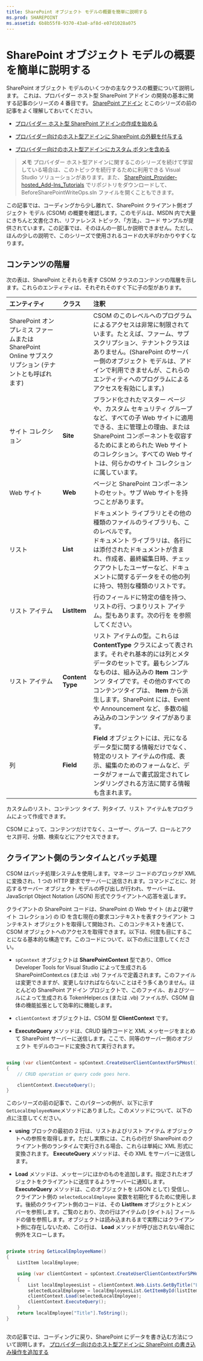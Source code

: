 ```yaml
---
title: SharePoint オブジェクト モデルの概要を簡単に説明する
ms.prod: SHAREPOINT
ms.assetid: 6b8b55f8-9370-43a0-af8d-e07d1028a075
---
```



# SharePoint オブジェクト モデルの概要を簡単に説明する
SharePoint オブジェクト モデルのいくつかの主なクラスの概要について説明します。
これは、プロバイダー ホスト型 SharePoint アドイン の開発の基本に関する記事のシリーズの 4 番目です。 [SharePoint アドイン](sharepoint-add-ins.md) とこのシリーズの前の記事をよく理解しておいてください。





-  [プロバイダー ホスト型 SharePoint アドインの作成を始める](get-started-creating-provider-hosted-sharepoint-add-ins.md)


-  [プロバイダー向けのホスト型アドインに SharePoint の外観を付与する](give-your-provider-hosted-add-in-the-sharepoint-look-and-feel.md)


-  [プロバイダー向けのホスト型アドインにカスタム ボタンを含める](include-a-custom-button-in-the-provider-hosted-add-in.md)



> **メモ**
> プロバイダー ホスト型アドインに関するこのシリーズを続けて学習している場合は、このトピックを続行するために利用できる Visual Studio ソリューションがあります。また、 [SharePoint_Provider-hosted_Add-Ins_Tutorials](https://github.com/OfficeDev/SharePoint_Provider-hosted_Add-ins_Tutorials) でリポジトリをダウンロードして、BeforeSharePointWriteOps.sln ファイルを開くこともできます。




この記事では、コーディングから少し離れて、SharePoint クライアント側オブジェクト モデル (CSOM) の概要を確認します。このモデルは、MSDN 内で大量にきちんと文書化され、リファレンス トピック、「方法」、コード サンプルが提供されています。この記事では、そのほんの一部しか説明できません。ただし、ほんの少しの説明で、このシリーズで使用されるコードの大半がわかりやすくなります。 
## コンテンツの階層

次の表は、SharePoint とそれらを表す CSOM クラスのコンテンツの階層を示します。これらのエンティティは、それぞれそのすぐ下に子の型があります。





|**エンティティ**|**クラス**|**注釈**|
|:-----|:-----|:-----|
|SharePoint オンプレミス ファームまたは SharePoint Online サブスクリプション (テナントとも呼ばれます)  <br/> ||CSOM のこのレベルへのプログラムによるアクセスは非常に制限されています。たとえば、ファーム、サブスクリプション、テナントクラスはありません。(SharePoint のサーバー側のオブジェクト モデルは、アドインで利用できませんが、これらのエンティティへのプログラムによるアクセスを有効にします。)  <br/> |
|サイト コレクション  <br/> |**Site** <br/> |ブランド化されたマスター ページや、カスタム セキュリティ グループなど、すべての子 Web サイトに適用できる、主に管理上の理由、または SharePoint コンポーネントを収容するためにまとめられた Web サイトのコレクション。すべての Web サイトは、何らかのサイト コレクションに属しています。  <br/> |
|Web サイト  <br/> |**Web** <br/> |ページと SharePoint コンポーネントのセット。サブ Web サイトを持つことがあります。  <br/> |
|リスト  <br/> |**List** <br/> |ドキュメント ライブラリとその他の種類のファイルのライブラリも、このレベルです。  <br/> ドキュメント ライブラリは、各行には添付されたドキュメントが含まれ、作成者、最終編集日時、チェックアウトしたユーザーなど、ドキュメントに関するデータをその他の列に持つ、特別な種類のリストです。  <br/> |
|リスト アイテム  <br/> |**ListItem** <br/> |行のフィールドに特定の値を持つ、リストの行、つまりリスト アイテム。型もあります。次の行を を参照してください。  <br/> |
|リスト アイテム  <br/> |**Content Type** <br/> |リスト アイテムの型。これらは **ContentType** クラスによって表されます。それぞれ基本的には列とメタデータのセットです。最もシンプルなものは、組み込みの **Item** コンテンツ タイプです。その他のすべてのコンテンツタイプは、 **Item** から派生します。SharePoint には、Event や Announcement など、多数の組み込みのコンテンツ タイプがあります。 <br/> |
|列  <br/> |**Field** <br/> |**Field** オブジェクトには、元になるデータ型に関する情報だけでなく、特定のリスト アイテムの作成、表示、編集のためのフォームなど、データがフォームで書式設定されてレンダリングされる方法に関する情報も含まれます。 <br/> |
 




カスタムのリスト、コンテンツ タイプ、列タイプ、リスト アイテムをプログラムによって作成できます。 



CSOM によって、コンテンツだけでなく、ユーザー、グループ、ロールとアクセス許可、分類、検索などにアクセスできます。




## クライアント側のランタイムとバッチ処理
<a name="CSOMBatching"> </a>

CSOM はバッチ処理システムを使用します。マネージ コードのブロックが XML に変換され、1 つの HTTP 要求でサーバーに送信されます。コマンドごとに、対応するサーバー オブジェクト モデルの呼び出しが行われ、サーバーは、JavaScript Object Notation (JSON) 形式でクライアントへ応答を返します。 



クライアントの SharePoint コードは、SharePoint の Web サイト (および親サイト コレクション) の ID を含む現在の要求コンテキストを表すクライアント コンテキスト オブジェクトを取得して開始され、このコンテキストを通じて、CSOM オブジェクトへのアクセスを取得できます。以下は、何度も目にすることになる基本的な構造です。このコードについて、以下の点に注意してください。




-  `spContext` オブジェクトは **SharePointContext** 型であり、Office Developer Tools for Visual Studio によって生成される SharePointContext.cs (または .vb) ファイルで定義されます。このファイルは変更できますが、変更しなければならないことはそう多くありません。ほとんどの SharePoint アドイン プロジェクトで、このファイル、およびツールによって生成される TokenHelper.cs (または .vb) ファイルが、CSOM 自体の機能拡張として効率的に機能します。


-  `clientContext` オブジェクトは、CSOM 型 **ClientContext** です。


- **ExecuteQuery** メソッドは、CRUD 操作コードと XML メッセージをまとめて SharePoint サーバーに送信します。ここで、同等のサーバー側のオブジェクト モデルのコードに変換されて実行されます。




```cs

using (var clientContext = spContext.CreateUserClientContextForSPHost())
{
    // CRUD operation or query code goes here.

    clientContext.ExecuteQuery();
}```

このシリーズの前の記事で、このパターンの例が、以下に示す  `GetLocalEmployeeName`メソッドにありました。このメソッドについて、以下の点に注意してください。




- **using** ブロックの最初の 2 行は、リストおよびリスト アイテム オブジェクトへの参照を取得します。ただし実際には、これらの行が SharePoint のクライアント側のランタイムで実行される場合、これらは単純に XML 形式に変換されます。 **ExecuteQuery** メソッドは、その XML をサーバーに送信します。


- **Load** メソッドは、メッセージにほかのものを追加します。指定されたオブジェクトをクライアントに送信するようサーバーに通知します。 **ExecuteQuery** メソッドは、このオブジェクトを (JSON として) 受信し、クライアント側の `selectedLocalEmployee` 変数を初期化するために使用します。後続のクライアント側のコードは、その **ListItem** オブジェクトとメンバーを参照します。ご覧のとおり、次の行はアイテムの [タイトル] フィールドの値を参照します。オブジェクトは読み込まれるまで実際にはクライアント側に存在しないため、この行は、 **Load** メソッドが呼び出されない場合に例外をスローします。




```cs

private string GetLocalEmployeeName()
{
    ListItem localEmployee;

    using (var clientContext = spContext.CreateUserClientContextForSPHost())
    {
        List localEmployeesList = clientContext.Web.Lists.GetByTitle("Local Employees");
        selectedLocalEmployee = localEmployeesList.GetItemById(listItemID);
        clientContext.Load(selectedLocalEmployee);
        clientContext.ExecuteQuery();
    }
    return localEmployee["Title"].ToString();
}```


## 
<a name="Nextsteps"> </a>

 次の記事では、コーディングに戻り、SharePoint にデータを書き込む方法について説明します。 [プロバイダー向けのホスト型アドインに SharePoint の書き込み操作を追加する](add-sharepoint-write-operations-to-the-provider-hosted-add-in.md)




